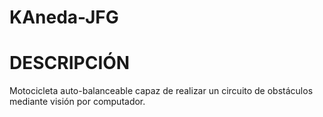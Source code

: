 # KAneda-JFG
# DESCRIPCIÓN
Motocicleta auto-balanceable capaz de realizar un circuito de obstáculos mediante visión por computador.
